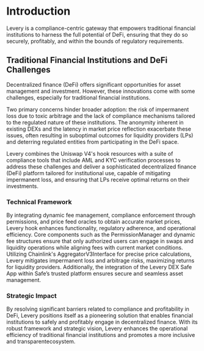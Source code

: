# Introduction

Levery is a compliance-centric gateway that empowers traditional financial institutions to harness the full potential of DeFi, ensuring that they do so securely, profitably, and within the bounds of regulatory requirements.

## Traditional Financial Institutions and DeFi Challenges

Decentralized finance (DeFi) offers significant opportunities for asset management and investment. However, these innovations come with some challenges, especially for traditional financial institutions.

Two primary concerns hinder broader adoption: the risk of impermanent loss due to toxic arbitrage and the lack of compliance mechanisms tailored to the regulated nature of these institutions. The anonymity inherent in existing DEXs and the latency in market price reflection exacerbate these issues, often resulting in suboptimal outcomes for liquidity providers (LPs) and deterring regulated entities from participating in the DeFi space.

Levery combines the Uniswap V4's hook resources with a suite of compliance tools that include AML and KYC verification processes to address these challenges and deliver a sophisticated decentralized finance (DeFi) platform tailored for institutional use, capable of mitigating impermanent loss, and ensuring that LPs receive optimal returns on their investments.

### Technical Framework

By integrating dynamic fee management, compliance enforcement through permissions, and price feed oracles to obtain accurate market prices, Levery hook enhances functionality, regulatory adherence, and operational efficiency. Core components such as the PermissionManager and dynamic fee structures ensure that only authorized users can engage in swaps and liquidity operations while aligning fees with current market conditions. Utilizing Chainlink's AggregatorV3Interface for precise price calculations, Levery mitigates impermanent loss and arbitrage risks, maximizing returns for liquidity providers. Additionally, the integration of the Levery DEX Safe App within Safe’s trusted platform ensures secure and seamless asset management.

### Strategic Impact

By resolving significant barriers related to compliance and profitability in DeFi, Levery positions itself as a pioneering solution that enables financial institutions to safely and profitably engage in decentralized finance. With its robust framework and strategic vision, Levery enhances the operational efficiency of traditional financial institutions and promotes a more inclusive and transparentecosystem.

